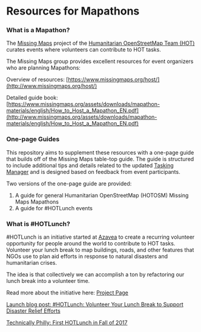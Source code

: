 # Resources for Mapathons

### What is a Mapathon?

The [Missing Maps](https://www.missingmaps.org/) project of the [Humanitarian OpenStreetMap Team (HOT)](https://www.hotosm.org/) curates events where volunteers can contribute to HOT tasks.

The Missing Maps group provides excellent resources for event organizers who are planning Mapathons:

Overview of resources: [https://www.missingmaps.org/host/](http://www.missingmaps.org/host/)

Detailed guide book: [https://www.missingmaps.org/assets/downloads/mapathon-materials/english/How_to_Host_a_Mapathon_EN.pdf](http://www.missingmaps.org/assets/downloads/mapathon-materials/english/How_to_Host_a_Mapathon_EN.pdf)

### One-page Guides
This repository aims to supplement these resources with a one-page guide that builds off of the Missing Maps table-top guide. The guide is structured to include additional tips and details related to the updated [Tasking Manager](https://tasks.hotosm.org/) and is designed based on feedback from event participants.

Two versions of the one-page guide are provided:

1. A guide for general Humanitarian OpenStreetMap (HOTOSM) Missing Maps Mapathons
2. A guide for #HOTLunch events

### What is #HOTLunch?

\#HOTLunch is an initiative started at [Azavea](https://www.azavea.com/) to create a recurring volunteer opportunity for people around the world to contribute to HOT tasks. Volunteer your lunch break to map buildings, roads, and other features that NGOs use to plan aid efforts in response to natural disasters and humanitarian crises.

The idea is that collectively we can accomplish a ton by refactoring our lunch break into a volunteer time.

Read more about the initiative here:
[Project Page](http://www.danford.us/projects/hotlunch)

[Launch blog post: #HOTLunch: Volunteer Your Lunch Break to Support Disaster Relief Efforts](https://www.azavea.com/blog/2017/10/02/hotlunch-volunteer-lunch-break-support-disaster-relief-efforts/)

[Technically Philly: First HOTLunch in Fall of 2017](https://technical.ly/philly/2017/10/04/beginners-guide-to-mapping-natural-disasters/)
